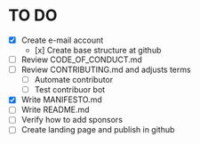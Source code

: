 # TO DO

- [x] Create e-mail account
   -    [x] Create base structure at github 
- [ ] Review CODE_OF_CONDUCT.md
- [ ] Review CONTRIBUTING.md and adjusts terms
   -   [ ] Automate contributor 
   -   [ ] Test contribuor bot
- [x] Write MANIFESTO.md
- [ ] Write README.md
- [ ] Verify how to add sponsors
- [ ] Create landing page and publish in github
